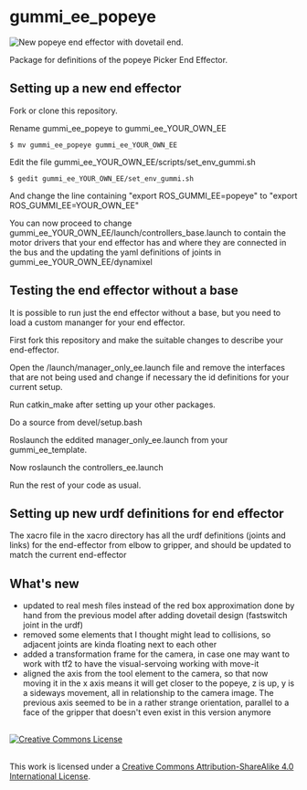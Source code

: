 # gummi_ee_popeye


![](https://raw.githubusercontent.com/wiki/frederico-klein/gummi_ee_handshake/images/popeye.png  "New popeye end effector with dovetail end.")


Package for definitions of the popeye Picker End Effector. 

## Setting up a new end effector

Fork or clone this repository. 

Rename gummi_ee_popeye to gummi_ee_YOUR_OWN_EE

`$ mv gummi_ee_popeye gummi_ee_YOUR_OWN_EE`

Edit the file gummi_ee_YOUR_OWN_EE/scripts/set_env_gummi.sh

`$ gedit gummi_ee_YOUR_OWN_EE/set_env_gummi.sh`

And change the line containing "export ROS_GUMMI_EE=popeye" to "export ROS_GUMMI_EE=YOUR_OWN_EE"

You can now proceed to change gummi_ee_YOUR_OWN_EE/launch/controllers_base.launch to contain the motor drivers that your end effector has and where they are connected in the bus and the updating the yaml definitions of joints in gummi_ee_YOUR_OWN_EE/dynamixel

## Testing the end effector without a base 

It is possible to run just the end effector without a base, but you need to load a custom mananger for your end effector. 

First fork this repository and make the suitable changes to describe your end-effector.

Open the /launch/manager_only_ee.launch file and remove the interfaces that are not being used and change if necessary the id definitions for your current setup. 

Run catkin_make after setting up your other packages. 

Do a source from devel/setup.bash

Roslaunch the eddited manager_only_ee.launch from your gummi_ee_template.

Now roslaunch the controllers_ee.launch

Run the rest of your code as usual.

## Setting up new urdf definitions for end effector

The xacro file in the xacro directory has all the urdf definitions (joints and links) for the end-effector from elbow to gripper, and should be updated to match the current end-effector

## What's new

 - updated to real mesh files instead of the red box approximation done by hand from the previous model after adding dovetail design (fastswitch joint in the urdf)
 - removed some elements that I thought might lead to collisions, so adjacent joints are kinda floating next to each other
 - added a transformation frame for the camera, in case one may want to work with tf2 to have the visual-servoing working with move-it
 - aligned the axis from the tool element to the camera, so that now moving it in the x axis means it will get closer to the popeye, z is up, y is a sideways movement, all in relationship to the camera image. The previous axis seemed to be in a rather strange orientation, parallel to a face of the gripper that doesn't even exist in this version anymore


## 

<a rel="license" href="http://creativecommons.org/licenses/by-sa/4.0/"><img alt="Creative Commons License" style="border-width:0" src="https://i.creativecommons.org/l/by-sa/4.0/88x31.png" /></a>

<br />This work is licensed under a <a rel="license" href="http://creativecommons.org/licenses/by-sa/4.0/">Creative Commons Attribution-ShareAlike 4.0 International License</a>.
